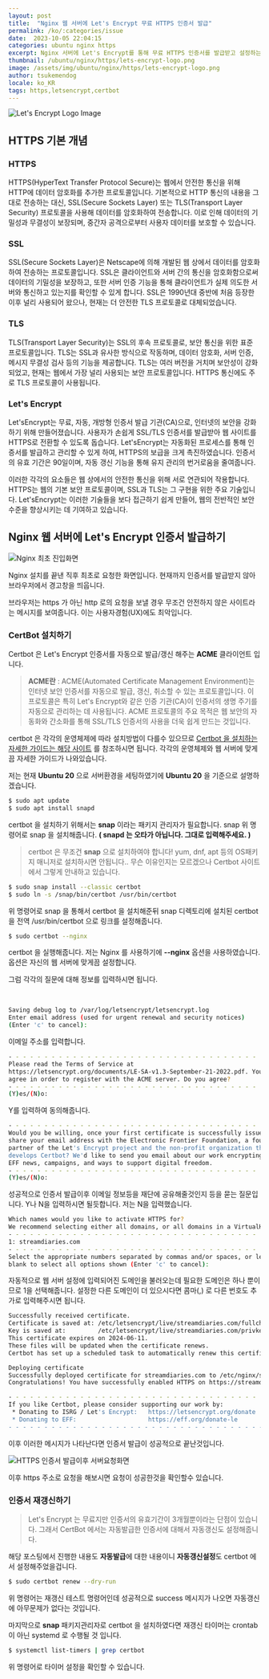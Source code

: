 ```yaml
---
layout: post
title:  "Nginx 웹 서버에 Let's Encrypt 무료 HTTPS 인증서 발급"
permalink: /ko/:categories/issue
date:  2023-10-05 22:04:15
categories: ubuntu nginx https
excerpt: Nginx 서버에 Let's Encrypt를 통해 무료 HTTPS 인증서를 발급받고 설정하는 방법을 단계별로 안내합니다. SSL/TLS 인증서를 통해 웹 사이트의 보안을 강화하는 과정을 설명합니다.
thumbnail: /ubuntu/nginx/https/lets-encrypt-logo.png
image: /assets/img/ubuntu/nginx/https/lets-encrypt-logo.png
author: tsukemendog
locale: ko_KR
tags: https,letsencrypt,certbot
---
```



![Let's Encrypt Logo Image](/assets/img/ubuntu/nginx/https/lets-encrypt-logo.png)

## HTTPS 기본 개념

<div class="divide-line"></div>

### HTTPS
HTTPS(HyperText Transfer Protocol Secure)는 웹에서 안전한 통신을 위해 HTTP에 데이터 암호화를 추가한 프로토콜입니다. 기본적으로 HTTP 통신의 내용을 그대로 전송하는 대신, SSL(Secure Sockets Layer) 또는 TLS(Transport Layer Security) 프로토콜을 사용해 데이터를 암호화하여 전송합니다. 이로 인해 데이터의 기밀성과 무결성이 보장되며, 중간자 공격으로부터 사용자 데이터를 보호할 수 있습니다.

### SSL
SSL(Secure Sockets Layer)은 Netscape에 의해 개발된 웹 상에서 데이터를 암호화하여 전송하는 프로토콜입니다. SSL은 클라이언트와 서버 간의 통신을 암호화함으로써 데이터의 기밀성을 보장하고, 또한 서버 인증 기능을 통해 클라이언트가 실제 의도한 서버와 통신하고 있는지를 확인할 수 있게 합니다. SSL은 1990년대 중반에 처음 등장한 이후 널리 사용되어 왔으나, 현재는 더 안전한 TLS 프로토콜로 대체되었습니다.

### TLS
TLS(Transport Layer Security)는 SSL의 후속 프로토콜로, 보안 통신을 위한 표준 프로토콜입니다. TLS는 SSL과 유사한 방식으로 작동하며, 데이터 암호화, 서버 인증, 메시지 무결성 검사 등의 기능을 제공합니다. TLS는 여러 버전을 거치며 보안성이 강화되었고, 현재는 웹에서 가장 널리 사용되는 보안 프로토콜입니다. HTTPS 통신에도 주로 TLS 프로토콜이 사용됩니다.

### Let's Encrypt
Let'sEncrypt는 무료, 자동, 개방형 인증서 발급 기관(CA)으로, 인터넷의 보안을 강화하기 위해 만들어졌습니다. 사용자가 손쉽게 SSL/TLS 인증서를 발급받아 웹 사이트를 HTTPS로 전환할 수 있도록 돕습니다. Let'sEncrypt는 자동화된 프로세스를 통해 인증서를 발급하고 관리할 수 있게 하여, HTTPS의 보급을 크게 촉진하였습니다. 인증서의 유효 기간은 90일이며, 자동 갱신 기능을 통해 유지 관리의 번거로움을 줄여줍니다.

이러한 각각의 요소들은 웹 상에서의 안전한 통신을 위해 서로 연관되어 작용합니다. HTTPS는 웹의 기본 보안 프로토콜이며, SSL과 TLS는 그 구현을 위한 주요 기술입니다. Let'sEncrypt는 이러한 기술들을 보다 접근하기 쉽게 만들어, 웹의 전반적인 보안 수준을 향상시키는 데 기여하고 있습니다.


<div class="divide-line"></div>

## Nginx 웹 서버에 Let's Encrypt 인증서 발급하기

![Nginx 최초 진입화면](/assets/img/ubuntu/nginx/https/nginx_entry_html.jpg)

Nginx 설치를 끝낸 직후 최초로 요청한 화면입니다.
현재까지 인증서를 발급받지 않아 브라우저에서 경고창을 띄웁니다.

브라우저는 https 가 아닌 http 로의 요청을 보낼 경우 무조건 안전하지 않은 사이트라는 메시지를 보여줍니다.
이는 사용자경험(UX)에도 최악입니다.


### CertBot 설치하기

Certbot 은 Let's Encrypt 인증서를 자동으로 발급/갱신 해주는 **ACME** 클라이언트 입니다.

>**ACME란** : ACME(Automated Certificate Management Environment)는 인터넷 보안 인증서를 자동으로 발급, 갱신, 취소할 수 있는 프로토콜입니다. 이 프로토콜은 특히 Let's Encrypt와 같은 인증 기관(CA)이 인증서의 생명 주기를 자동으로 관리하는 데 사용됩니다. ACME 프로토콜의 주요 목적은 웹 보안의 자동화와 간소화를 통해 SSL/TLS 인증서의 사용을 더욱 쉽게 만드는 것입니다.

certbot 은 각각의 운영체제에 따라 설치방법이 다를수 있으므로 [Certbot 을 설치하는 자세한 가이드는 해당 사이트](https://certbot.eff.org/) 를 참조하시면 됩니다.
각각의 운영체제와 웹 서버에 맞게끔 자세한 가이드가 나와있습니다.

저는 현재 **Ubuntu 20** 으로 서버환경을 세팅하였기에 **Ubuntu 20** 을 기준으로 설명하겠습니다.

```bash
$ sudo apt update
$ sudo apt install snapd
```

certbot 을 설치하기 위해서는 **snap** 이라는 패키지 관리자가 필요합니다.
snap 위 명령어로 snap 을 설치해줍니다.  **( snapd 는 오타가 아닙니다. 그대로 입력해주세요. )**

>certbot 은 무조건 **snap** 으로 설치하여야 합니다! yum, dnf, apt 등의 OS패키지 매니저로 설치하시면 안됩니다..
무슨 이유인지는 모르겠으나 Certbot 사이트에서 그렇게 안내하고 있습니다.


```bash
$ sudo snap install --classic certbot
$ sudo ln -s /snap/bin/certbot /usr/bin/certbot
```

위 명령어로 snap 을 통해서 certbot 을 설치해준뒤 snap 디렉토리에 설치된 certbot 을 전역 /usr/bin/certbot 으로 링크를 설정해줍니다.

```bash
$ sudo certbot --nginx
```

certbot 을 실행해줍니다. 
저는 Nginx 를 사용하기에 **--nginx** 옵션을 사용하였습니다. 옵션은 자신의 웹 서버에 맞게끔 설정합니다.

그럼 각각의 질문에 대해 정보를 입력하시면 됩니다.

<br>

```bash
Saving debug log to /var/log/letsencrypt/letsencrypt.log
Enter email address (used for urgent renewal and security notices)
(Enter 'c' to cancel):   
```

이메일 주소를 입력합니다.


```bash
- - - - - - - - - - - - - - - - - - - - - - - - - - - - - - - - - - - - - - - -
Please read the Terms of Service at
https://letsencrypt.org/documents/LE-SA-v1.3-September-21-2022.pdf. You must
agree in order to register with the ACME server. Do you agree?
- - - - - - - - - - - - - - - - - - - - - - - - - - - - - - - - - - - - - - - -
(Y)es/(N)o:

```

Y를 입력하여 동의해줍니다.


```bash
- - - - - - - - - - - - - - - - - - - - - - - - - - - - - - - - - - - - - - - -
Would you be willing, once your first certificate is successfully issued, to
share your email address with the Electronic Frontier Foundation, a founding
partner of the Let's Encrypt project and the non-profit organization that
develops Certbot? We'd like to send you email about our work encrypting the web,
EFF news, campaigns, and ways to support digital freedom.
- - - - - - - - - - - - - - - - - - - - - - - - - - - - - - - - - - - - - - - -
(Y)es/(N)o:

```

성공적으로 인증서 발급이후 이메일 정보등을 재단에 공유해줄것인지 등을 묻는 질문입니다.
Y나 N을 입력하시면 될듯합니다. 저는 N을 입력했습니다.


```bash
Which names would you like to activate HTTPS for?
We recommend selecting either all domains, or all domains in a VirtualHost/server block.
- - - - - - - - - - - - - - - - - - - - - - - - - - - - - - - - - - - - - - - -
1: streamdiaries.com
- - - - - - - - - - - - - - - - - - - - - - - - - - - - - - - - - - - - - - - -
Select the appropriate numbers separated by commas and/or spaces, or leave input
blank to select all options shown (Enter 'c' to cancel):

```

자동적으로 웹 서버 설정에 입력되어진 도메인을 불러오는데 필요한 도메인은 하나 뿐이므로 1을 선택해줍니다.
설정한 다른 도메인이 더 있으시다면 콤마(,) 로 다른 번호도 추가로 입력해주시면 됩니다.


```bash
Successfully received certificate.
Certificate is saved at: /etc/letsencrypt/live/streamdiaries.com/fullchain.pem
Key is saved at:         /etc/letsencrypt/live/streamdiaries.com/privkey.pem
This certificate expires on 2024-06-11.
These files will be updated when the certificate renews.
Certbot has set up a scheduled task to automatically renew this certificate in the background.

Deploying certificate
Successfully deployed certificate for streamdiaries.com to /etc/nginx/sites-enabled/default
Congratulations! You have successfully enabled HTTPS on https://streamdiaries.com

- - - - - - - - - - - - - - - - - - - - - - - - - - - - - - - - - - - - - - - -
If you like Certbot, please consider supporting our work by:
 * Donating to ISRG / Let's Encrypt:   https://letsencrypt.org/donate
 * Donating to EFF:                    https://eff.org/donate-le
- - - - - - - - - - - - - - - - - - - - - - - - - - - - - - - - - - - - - - - -

```

이후 이러한 메시지가 나타난다면 인증서 발급이 성공적으로 끝난것입니다.


![HTTPS 인증서 발급이후 서버요청화면](/assets/img/ubuntu/nginx/https/nginx_issued_cert_html.jpg)

이후 https 주소로 요청을 해보시면 요청이 성공한것을 확인할수 있습니다.

<div class="divide-line"></div>

### 인증서 재갱신하기

>Let's Encrypt 는 무료지만 인증서의 유효기간이 3개월뿐이라는 단점이 있습니다.
그래서 CertBot 에서는 자동발급한 인증서에 대해서 자동갱신도 설정해줍니다.

해당 포스팅에서 진행한 내용도 **자동발급**에 대한 내용이니 **자동갱신설정**도 certbot 에서 설정해주었을겁니다.

```bash
$ sudo certbot renew --dry-run
```

위 명령어는 재갱신 테스트 명령어인데 성공적으로 success 메시지가 나오면 자동갱신에 아무문제가 없다는 것입니다.

마지막으로 **snap** 패키지관리자로 certbot 을 설치하였다면 재갱신 타이머는 crontab 이 아닌 systemd 로 수행될 것 입니다.

```bash
$ systemctl list-timers | grep certbot
```

위 명령어로 타이머 설정을 확인할 수 있습니다.